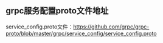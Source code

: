 
## grpc服务配置proto文件地址
service_config.proto文件：https://github.com/grpc/grpc-proto/blob/master/grpc/service_config/service_config.proto
